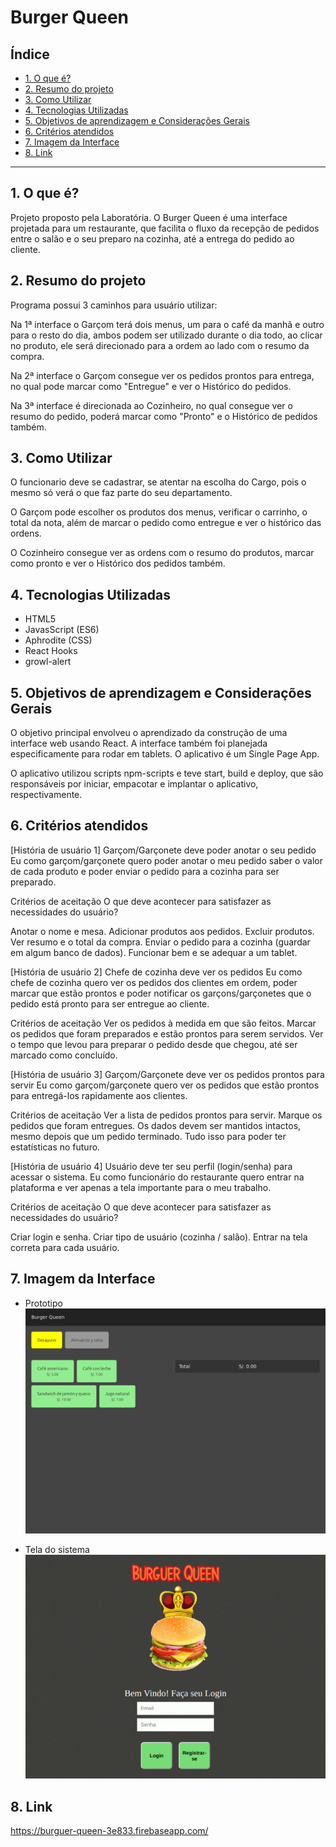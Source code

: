 # Burger Queen

## Índice

* [1. O que é?](#1-o-que-é?)
* [2. Resumo do projeto](#2-resumo-do-projeto)
* [3. Como Utilizar](#3-como-utilizar)
* [4. Tecnologias Utilizadas](#4-tecnologias-utilizadas)
* [5. Objetivos de aprendizagem e Considerações Gerais](#5-objetivos-de-aprendizagem-e-considerações-Gerais)
* [6. Critérios atendidos](#6-critérios-atendidos)
* [7. Imagem da Interface](#7-imagem-da-interface)
* [8. Link](#8-link)

***
## 1. O que é?

Projeto proposto pela Laboratória. O Burger Queen é uma interface projetada para um restaurante, que facilita o fluxo da recepção de pedidos entre o salão e o seu preparo na cozinha, até a entrega do pedido ao cliente.

## 2. Resumo do projeto

Programa possui 3 caminhos para usuário utilizar:

Na 1ª interface o Garçom terá dois menus, um para o café da manhã e outro para o resto do dia, ambos podem ser utilizado durante o dia todo, ao clicar no produto, ele será direcionado para a ordem ao lado com o resumo da compra.

Na 2ª interface o Garçom consegue ver os pedidos prontos para entrega, no qual pode marcar como "Entregue" e ver o Histórico do pedidos.

Na 3ª interface é direcionada ao Cozinheiro, no qual consegue ver o resumo do pedido, poderá marcar como "Pronto" e o Histórico de pedidos também.

## 3. Como Utilizar

O funcionario deve se cadastrar, se atentar na escolha do Cargo, pois o mesmo só verá o que faz parte do seu departamento.

O Garçom pode escolher os produtos dos menus, verificar o carrinho, o total da nota, além de marcar o pedido como entregue e ver o histórico das ordens.

O Cozinheiro consegue ver as ordens com o resumo do produtos, marcar como pronto e ver o Histórico dos pedidos também.
 
## 4. Tecnologias Utilizadas

* HTML5
* JavasScript (ES6)
* Aphrodite (CSS)
* React Hooks
* growl-alert

## 5. Objetivos de aprendizagem e Considerações Gerais

O objetivo principal envolveu o aprendizado da construção de uma interface web usando React. A interface também foi planejada especificamente para rodar em tablets. O aplicativo é um Single Page App.

O aplicativo utilizou scripts npm-scripts e teve start, build e deploy, que são responsáveis por iniciar, empacotar e implantar o aplicativo, respectivamente.

## 6. Critérios atendidos

[História de usuário 1] Garçom/Garçonete deve poder anotar o seu pedido
Eu como garçom/garçonete quero poder anotar o meu pedido saber o valor de cada produto e poder enviar o pedido para a cozinha para ser preparado.

Critérios de aceitação
O que deve acontecer para satisfazer as necessidades do usuário?

Anotar o nome e mesa.
Adicionar produtos aos pedidos.
Excluir produtos.
Ver resumo e o total da compra.
Enviar o pedido para a cozinha (guardar em algum banco de dados).
Funcionar bem e se adequar a um tablet.

[História de usuário 2] Chefe de cozinha deve ver os pedidos
Eu como chefe de cozinha quero ver os pedidos dos clientes em ordem, poder marcar que estão prontos e poder notificar os garçons/garçonetes que o pedido está pronto para ser entregue ao cliente.

Critérios de aceitação
Ver os pedidos à medida em que são feitos.
Marcar os pedidos que foram preparados e estão prontos para serem servidos.
Ver o tempo que levou para preparar o pedido desde que chegou, até ser marcado como concluído.

[História de usuário 3] Garçom/Garçonete deve ver os pedidos prontos para servir
Eu como garçom/garçonete quero ver os pedidos que estão prontos para entregá-los rapidamente aos clientes.

Critérios de aceitação
Ver a lista de pedidos prontos para servir.
Marque os pedidos que foram entregues.
Os dados devem ser mantidos intactos, mesmo depois que um pedido terminado. Tudo isso para poder ter estatísticas no futuro.

[História de usuário 4] Usuário deve ter seu perfil (login/senha) para acessar o sistema.
Eu como funcionário do restaurante quero entrar na plataforma e ver apenas a tela importante para o meu trabalho.

Critérios de aceitação
O que deve acontecer para satisfazer as necessidades do usuário?

Criar login e senha.
Criar tipo de usuário (cozinha / salão).
Entrar na tela correta para cada usuário.

## 7. Imagem da Interface

- Prototipo ![Prototipo](/public/images/Prototipo.gif)

- Tela do sistema ![Tela do sistema](/public/images/BurguerQueen.gif)

## 8. Link

https://burguer-queen-3e833.firebaseapp.com/
